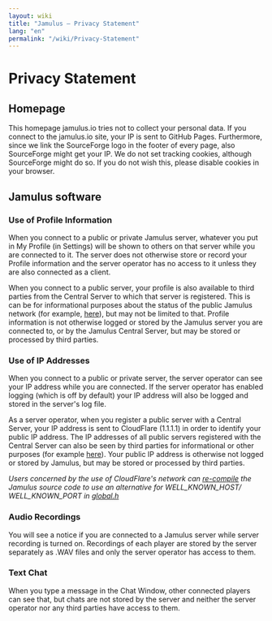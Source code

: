 ```yaml
---
layout: wiki
title: "Jamulus – Privacy Statement"
lang: "en"
permalink: "/wiki/Privacy-Statement"
---
```


# Privacy Statement
## Homepage
This homepage jamulus.io tries not to collect your personal data. If you connect to the jamulus.io site, your IP is sent to GitHub Pages. Furthermore, since we link the SourceForge logo in the footer of every page, also SourceForge might get your IP.
We do not set tracking cookies, although SourceForge might do so. If you do not wish this, please disable cookies in your browser.

## Jamulus software

### Use of Profile Information

When you connect to a public or private Jamulus server, whatever you put in My Profile (in Settings) will be shown to others on that server while you are connected to it. The server does not otherwise store or record your Profile information and the server operator has no access to it unless they are also connected as a client.

When you connect to a public server, your profile is also available to third parties from the Central Server to which that server is registered. This is can be for informational purposes about the status of the public Jamulus network (for example, [here](http://explorer.jamulus.io/)), but may not be limited to that. Profile information is not otherwise logged or stored by the Jamulus server you are connected to, or by the Jamulus Central Server, but may be stored or processed by third parties.

### Use of IP Addresses

When you connect to a public or private server, the server operator can see your IP address while you are connected.  If the server operator has enabled logging (which is off by default) your IP address will also be logged and stored in the server's log file.

As a server operator, when you register a public server with a Central Server, your IP address is sent to CloudFlare (1.1.1.1) in order to identify your public IP address. The IP addresses of all public servers registered with the Central Server can also be seen by third parties for informational or other purposes (for example [here](http://explorer.jamulus.io/)). Your public IP address is otherwise not logged or stored by Jamulus, but may be stored or processed by third parties.

_Users concerned by the use of CloudFlare's network can [re-compile](Compiling) the Jamulus source code to use an alternative for WELL_KNOWN_HOST/ WELL_KNOWN_PORT in [global.h](https://github.com/corrados/jamulus/blob/master/src/global.h#L111)_

### Audio Recordings

You will see a notice if you are connected to a Jamulus server while server recording is turned on. Recordings of each player are stored by the server separately as .WAV files and only the server operator has access to them.

### Text Chat

When you type a message in the Chat Window, other connected players can see that, but chats are not stored by the server and neither the server operator nor any third parties have access to them.
